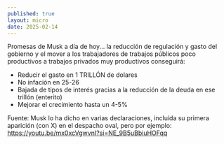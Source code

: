 ```yaml
---
published: true
layout: micro
date: 2025-02-14
---
```


Promesas de Musk a día de hoy... la reducción de regulación y gasto del gobierno y el mover a los trabajadores de trabajos públicos poco productivos a trabajos privados muy productivos
conseguirá:

- Reducir el gasto en 1 TRILLÓN de dolares
- No infación en 25-26
- Bajada de tipos de interés gracias a la reducción de la deuda en ese trillón (enterito)
- Mejorar el crecimiento hasta un 4-5%

Fuente: 
Musk lo ha dicho en varias declaraciones, incluída su primera aparición (con X) en el despacho oval, pero por ejemplo:  https://youtu.be/mx0xcVgwvnI?si=NE_9B5uBbiuHOFqq
